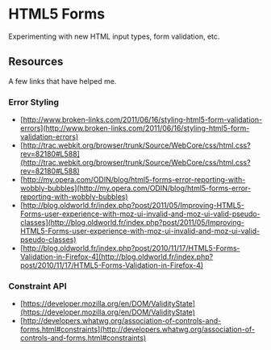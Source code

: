 # HTML5 Forms
Experimenting with new HTML input types, form validation, etc.

## Resources
A few links that have helped me.

### Error Styling
 - [http://www.broken-links.com/2011/06/16/styling-html5-form-validation-errors](http://www.broken-links.com/2011/06/16/styling-html5-form-validation-errors)
 - [http://trac.webkit.org/browser/trunk/Source/WebCore/css/html.css?rev=82180#L588](http://trac.webkit.org/browser/trunk/Source/WebCore/css/html.css?rev=82180#L588)
 - [http://my.opera.com/ODIN/blog/html5-forms-error-reporting-with-wobbly-bubbles](http://my.opera.com/ODIN/blog/html5-forms-error-reporting-with-wobbly-bubbles)
 - [http://blog.oldworld.fr/index.php?post/2011/05/Improving-HTML5-Forms-user-experience-with-moz-ui-invalid-and-moz-ui-valid-pseudo-classes](http://blog.oldworld.fr/index.php?post/2011/05/Improving-HTML5-Forms-user-experience-with-moz-ui-invalid-and-moz-ui-valid-pseudo-classes)
 - [http://blog.oldworld.fr/index.php?post/2010/11/17/HTML5-Forms-Validation-in-Firefox-4](http://blog.oldworld.fr/index.php?post/2010/11/17/HTML5-Forms-Validation-in-Firefox-4)

### Constraint API
 - [https://developer.mozilla.org/en/DOM/ValidityState](https://developer.mozilla.org/en/DOM/ValidityState)
 - [http://developers.whatwg.org/association-of-controls-and-forms.html#constraints](http://developers.whatwg.org/association-of-controls-and-forms.html#constraints)